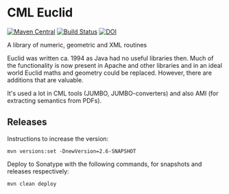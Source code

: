 # CML Euclid
[![Maven Central](https://maven-badges.herokuapp.com/maven-central/org.blueobelisk/euclid/badge.svg)](https://maven-badges.herokuapp.com/maven-central/org.blueobelisk/euclid)
[![Build Status](https://github.com/BlueObelisk/euclid/actions/workflows/maven.yml/badge.svg)](https://github.com/BlueObelisk/euclid/actions/workflows/maven.yml)
[![DOI](https://zenodo.org/badge/DOI/10.5281/zenodo.5815148.svg)](https://doi.org/10.5281/zenodo.5815148)

A library of numeric, geometric and XML routines

Euclid was written ca. 1994 as Java had no useful libraries then. Much of the
functionality is now present in Apache and other libraries and in an ideal world
Euclid maths and geometry could be replaced. However, there are additions that are valuable.

It's used a lot in CML tools (JUMBO, JUMBO-converters) and also AMI (for extracting semantics from PDFs).

## Releases

Instructions to increase the version:

```shell
mvn versions:set -DnewVersion=2.6-SNAPSHOT
```

Deploy to Sonatype with the following commands, for snapshots and releases respectively:

```shell
mvn clean deploy
```
